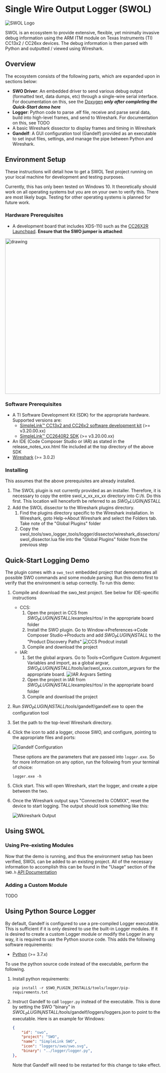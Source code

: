 # Single Wire Output Logger (SWOL)

![SWOL Logo](images/swol_logo.png)

SWOL is an ecosystem to provide extensive, flexible, yet minimally invasive debug information using
the ARM ITM module on Texas Instruments (TI) CC13x2 / CC26xx devices. The debug information is
 then parsed with Python and outputted / viewed using Wireshark.

## Overview

The ecosystem consists of the following parts, which are expanded upon in sections below:
* **SWO Driver**: An embedded driver to send various debug output (formatted text, data dumps,
   etc) through a single-wire serial interface. For documentation on this, see the
   [Doxygen](./swol/html/index.html) ***only after completing the Quick-Start demo here***
* **Logger**: Python code to parse .elf file, receive and parse seral data, build into high-level
   frames, and send to Wireshark. For documentation on this, see TODO
* A basic Wireshark dissector to display frames and timing in Wireshark
* **Gandelf**: A GUI configuration tool (Gandelf) provided as an executable to set input files,
  settings, and manage the pipe between Python and Wireshark.

## Environment Setup

These instructions will detail how to get a SWOL Test project running on your local machine for
development and testing purposes.

Currently, this has only been tested on Windows 10. It theoretically should work on all operating
systems but you are on your own to verify this. There are most likely bugs. Testing for other
operating systems is planned for future work.

### Hardware Prerequisites

* A development board that includes XDS-110 such as the
[CC26X2R Launchpad](http://dev.ti.com/tirex/explore/node?node=AJ43pE6nKn8za7wNS.b7NQ__FUz-xrs__LATEST).
**Ensure that the SWO jumper is attached**:

<img src="images/swo_pin.png" alt="drawing" width="500"/>

### Software Prerequisites
* A TI Software Development Kit (SDK) for the appropriate hardware. Supported versions are:
    * [SimpleLink™ CC13x2 and CC26x2 software development kit](http://www.ti.com/tool/SIMPLELINK-CC13X2-26X2-SDK) (>= v3.20.00.xx)
    * [SimpleLink™ CC2640R2 SDK](http://www.ti.com/tool/SIMPLELINK-CC2640R2-SDK) (>= v3.20.00.xx)
* An IDE (Code Composer Studio or IAR) as stated in the release_notes_xxx.html file included at
  the top directory of the above SDK
* [Wireshark](https://www.wireshark.org/download.html) (>= 3.0.2)

### Installing
This assumes that the above prerequisites are already installed.

1. The SWOL plugin is not currently provided as an installer. Therefore, it is necessary to copy
   the entire swol_x_xx_xx_xx directory into C:/ti. Do this first. This location will henceforth be
   referred to as $SWO_PLUGIN_INSTALL$
1. Add the SWOL dissector to the Wireshark plugins directory.
    1. Find the plugins directory specific to the Wireshark installation. In Wireshark, goto
        Help->About Wireshark and select the Folders tab. Take note of the "Global Plugins" folder
    1. Copy the swol_tools/swo_logger_tools/logger/dissector/wireshark_dissectors/swol_dissector.lua
       file into the "Global Plugins" folder from the previous step

## Quick-Start Logging Demo

The plugin comes with a ```swo_test``` embedded project that demonstrates all possible SWO commands
and some module parsing. Run this demo first to verify that the environment is setup correctly. To
run this demo:

1. Compile and download the swo_test project. See below for IDE-specific instructions
    - CCS:
        1. Open the project in CCS from $SWO_PLUGIN_INSTALL$/examples/rtos/ in the appropriate
           board folder
        1. Install the SWO plugin. Go to Window->Preferences->Code Composer Studio->Products and
           add $SWO_PLUGIN_INSTALL$ to the "Product Discovery Paths"
        ![CCS Prodcut install](images/product_install_ccs.gif)
        1. Compile and download the project
    - IAR:
        1. Set the global argvars. Go to Tools->Configure Custom Argument Variables and import,
           as a global argvar, $SWO_PLUGIN_INSTALL$/tools/iar/swol_xxxx.custom_argvars for the
           appropriate board.
        ![IAR Argvars Setting](images/argvars_set_iar.gif)
        1. Open the project in IAR from $SWO_PLUGIN_INSTALL$/examples/rtos/ in the appropriate
           board folder
        1. Compile and download the project
1. Run $SWO_PLUGIN_INSTALL$/tools/gandelf/gandelf.exe to open the configuration tool
1. Set the path to the top-level Wireshark directory.
1. Click the icon to add a logger, choose SWO, and configure, pointing to the appropriate
   files and ports:

    ![Gandelf Configuration](images/gandelf_config.png)

    These options are the parameters that are passed into ```logger.exe```. So for more
    information on any option, run the following from your terminal of choice:

    ```
    logger.exe -h
    ```
1. Click start. This will open Wireshark, start the logger, and create a pipe between the
   two.
1. Once the Wireshark output says "Connected to COMXX", reset the device to start logging.
   The output should look something like this:

    ![Wkireshark Output](images/wireshark_output.png)

## Using SWOL

### Using Pre-existing Modules

Now that the demo is running, and thus the environment setup has been verified, SWOL can be
added to an existing project. All of the necessary information to accomplish this can be found
in the "Usage" section of the ```SWO.h``` [API Documentation](./swol/html/index.html)

### Adding a Custom Module

TODO

## Using Python Source Logger

By default, Gandelf is configured to use a pre-compiled Logger executable. This is sufficient
if it is only desired to use the built-in Logger modules. If it is desired to create a custom
Logger module or modify the Logger in any way, it is required to use the Python source code.
This adds the following software requirements:

* [Python](https://www.python.org/downloads/) (>= 3.7.x)

To use the python source code instead of the executable, perform the following.

1. Install python requirements:
    ```
    pip install -r $SWO_PLUGIN_INSTALL$/tools/logger/pip-requirements.txt
    ```
1. Instruct Gandelf to call ```logger.py``` instead of the executable. This is done by
   setting the SWO "binary" in $SWOL_PLUGIN_INSTALL$/tools/gandelf/loggers/loggers.json
   to point to the executable. Here is an example for Windows:
    ```json
    {
        "id": "swo",
        "project": "SWO",
        "name": "SimpleLink SWO",
        "icon": "loggers/swo/swo.svg",
        "binary": "../logger/logger.py",
    },
    ```
    Note that Gandelf will need to be restarted for this change to take effect.
